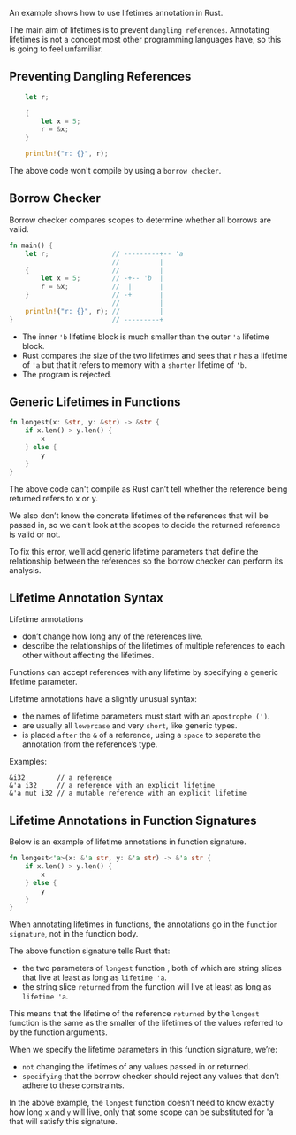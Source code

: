An example shows how to use lifetimes annotation in Rust.

The main aim of lifetimes is to prevent `dangling references`. Annotating lifetimes is not a concept most other programming languages have, so this is going to feel unfamiliar. 

## Preventing Dangling References

```rust
    let r;

    {
        let x = 5;
        r = &x;
    }

    println!("r: {}", r);
```

The above code won't compile by using a `borrow checker`.

## Borrow Checker

Borrow checker compares scopes to determine whether all borrows are valid. 

```rust
fn main() {
    let r;                // ---------+-- 'a
                          //          |
    {                     //          |
        let x = 5;        // -+-- 'b  |
        r = &x;           //  |       |
    }                     // -+       |
                          //          |
    println!("r: {}", r); //          |
}                         // ---------+
```

- The inner `'b` lifetime block is much smaller than the outer `'a` lifetime block.
- Rust compares the size of the two lifetimes and sees that `r` has a lifetime of `'a` but that it refers to memory with a `shorter` lifetime of `'b`. 
- The program is rejected.

## Generic Lifetimes in Functions

```rust
fn longest(x: &str, y: &str) -> &str {
    if x.len() > y.len() {
        x
    } else {
        y
    }
}
```

The above code can't compile as Rust can’t tell whether the reference being returned refers to x or y.

We also don’t know the concrete lifetimes of the references that will be passed in, so we can’t look at the scopes to decide the returned reference is valid or not.

To fix this error, we’ll add generic lifetime parameters that define the relationship between the references so the borrow checker can perform its analysis.

## Lifetime Annotation Syntax

Lifetime annotations 
- don’t change how long any of the references live.
- describe the relationships of the lifetimes of multiple references to each other without affecting the lifetimes.

Functions can accept references with any lifetime by specifying a generic lifetime parameter.

Lifetime annotations have a slightly unusual syntax: 
- the names of lifetime parameters must start with an `apostrophe (')`.
- are usually all `lowercase` and very `short`, like generic types.
- is placed `after` the `&` of a reference, using a `space` to separate the annotation from the reference’s type.

Examples:
```
&i32        // a reference
&'a i32     // a reference with an explicit lifetime
&'a mut i32 // a mutable reference with an explicit lifetime
```

## Lifetime Annotations in Function Signatures

Below is an example of lifetime annotations in function signature.

```rust
fn longest<'a>(x: &'a str, y: &'a str) -> &'a str {
    if x.len() > y.len() {
        x
    } else {
        y
    }
}
```

When annotating lifetimes in functions, the annotations go in the `function signature`, not in the function body. 

The above function signature tells Rust that: 
- the two parameters of `longest` function , both of which are string slices that live at least as long as `lifetime 'a`. 
- the string slice `returned` from the function will live at least as long as `lifetime 'a`.

This means that the lifetime of the reference `returned` by the `longest` function is the same as the smaller of the lifetimes of the values referred to by the function arguments. 

When we specify the lifetime parameters in this function signature, we’re:
- `not` changing the lifetimes of any values passed in or returned.
- `specifying` that the borrow checker should reject any values that don’t adhere to these constraints.

In the above example, the `longest` function doesn’t need to know exactly how long `x` and `y` will live, only that some scope can be substituted for 'a that will satisfy this signature.






